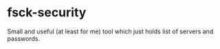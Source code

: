 # fsck-security
Small and useful (at least for me) tool which just holds list of servers and passwords.
